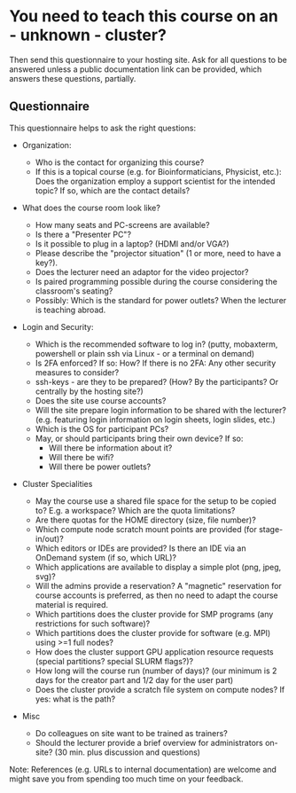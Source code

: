 # You need to teach this course on an - unknown - cluster?

Then send this questionnaire to your hosting site. Ask for all questions to be answered unless a public documentation link can be provided, which answers these questions, partially.

## Questionnaire

This questionnaire helps to ask the right questions:

- Organization:
  - Who is the contact for organizing this course? 
  - If this is a topical course (e.g. for Bioinformaticians, Physicist, etc.): Does the organization employ a support scientist for the intended topic? If so, which are the contact details?

- What does the course room look like?
  - How many seats and PC-screens are available?
  - Is there a "Presenter PC"?
  - Is it possible to plug in a laptop? (HDMI and/or VGA?)
  - Please describe the "projector situation" (1 or more, need to have a key?).
  - Does the lecturer need an adaptor for the video projector?
  - Is paired programming possible during the course considering the classroom's seating?
  - Possibly: Which is the standard for power outlets? When the lecturer is teaching abroad.

- Login and Security:
  - Which is the recommended software to log in? (putty, mobaxterm, powershell or plain ssh via Linux - or a terminal on demand)
  - Is 2FA enforced? If so: How?
    If there is no 2FA: Any other security measures to consider?
  - ssh-keys - are they to be prepared? (How? By the participants? Or centrally by the hosting site?)
  - Does the site use course accounts?
  - Will the site prepare login information to be shared with the lecturer? (e.g. featuring login information on login sheets, login slides, etc.)
  - Which is the OS for participant PCs? 
  - May, or should participants bring their own device? If so:
    - Will there be information about it? 
    - Will there be wifi? 
    -  Will there be power outlets?

- Cluster Specialities
  - May the course use a shared file space for the setup to be copied to? E.g. a workspace? Which are the quota limitations?
  - Are there quotas for the HOME directory (size, file number)?
  - Which compute node scratch mount points are provided (for stage-in/out)?
  - Which editors or IDEs are provided? Is there an IDE via an OnDemand system (if so, which URL)?
  - Which applications are available to display a simple plot (png, jpeg, svg)?
  - Will the admins provide a reservation? A "magnetic" reservation for course accounts is preferred, as then no need to adapt the course material is required.
  - Which partitions does the cluster provide for SMP programs (any restrictions for such software)?
  - Which partitions does the cluster provide for software (e.g. MPI) using >=1 full nodes?
  - How does the cluster support GPU application resource requests (special partitions? special SLURM flags?)?
  - How long will the course run (number of days)? (our minimum is 2 days for the creator part and 1/2 day for the user part)
  - Does the cluster provide a scratch file system on compute nodes? If yes: what is the path?

- Misc
  - Do colleagues on site want to be trained as trainers?
  - Should the lecturer provide a brief overview for administrators on-site?  (30 min. plus discussion and questions)

Note: References (e.g. URLs to internal documentation) are welcome and might save you from spending too much time on your feedback.

